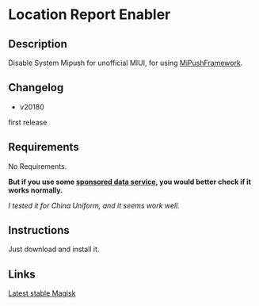 # **Location Report Enabler**

## Description

Disable System Mipush for unofficial MIUI, for using [MiPushFramework](https://github.com/Trumeet/MiPushFramework).

## Changelog

- v20180

first release

## Requirements

No Requirements.

**But if you use some [sponsored data service](https://developer.att.com/sponsored-data/support/sponsored-data-api-faqs#whats-sponsored-data), you would better check if it works normally.**

*I tested it for China Uniform, and it seems work well.*

## Instructions

Just download and install it.

## Links

[Latest stable Magisk](http://www.tiny.cc/latestmagisk)
